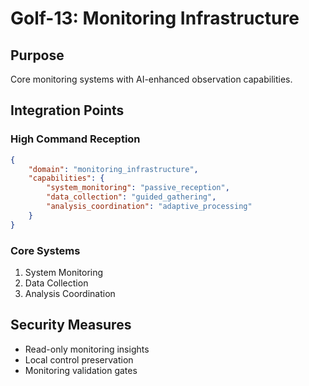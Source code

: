 # Golf-13: Monitoring Infrastructure

## Purpose

Core monitoring systems with AI-enhanced observation capabilities.

## Integration Points

### High Command Reception

```json
{
    "domain": "monitoring_infrastructure",
    "capabilities": {
        "system_monitoring": "passive_reception",
        "data_collection": "guided_gathering",
        "analysis_coordination": "adaptive_processing"
    }
}
```

### Core Systems

1. System Monitoring
2. Data Collection
3. Analysis Coordination

## Security Measures

- Read-only monitoring insights
- Local control preservation
- Monitoring validation gates